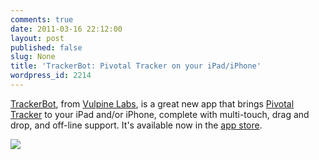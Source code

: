 ```yaml
---
comments: true
date: 2011-03-16 22:12:00
layout: post
published: false
slug: None
title: 'TrackerBot: Pivotal Tracker on your iPad/iPhone'
wordpress_id: 2214
---
```


[TrackerBot](http://vulpinelabs.com/trackerbot), from [Vulpine Labs](http://vulpinelabs.com), is a great new app that brings [Pivotal Tracker](http://www.pivotaltracker.com) to your iPad and/or iPhone, complete with multi-touch, drag and drop, and off-line support. It's available now in the [app store](http://itunes.apple.com/us/app/trackerbot-pivotal-tracker/id423706643). 





[![](http://assets.pivotallabs.com/913/original/trackerbot.png)](http://itunes.apple.com/us/app/trackerbot-pivotal-tracker/id423706643)
